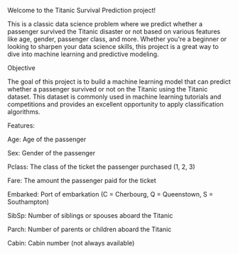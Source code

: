 Welcome to the Titanic Survival Prediction project!

This is a classic data science problem where we predict whether a passenger survived the Titanic disaster or not based on various features like age, gender, passenger class, and more. Whether you're a beginner or looking to sharpen your data science skills, this project is a great way to dive into machine learning and predictive modeling. 

 Objective

The goal of this project is to build a machine learning model that can predict whether a passenger survived or not on the Titanic using the Titanic dataset. This dataset is commonly used in machine learning tutorials and competitions and provides an excellent opportunity to apply classification algorithms.

Features:

Age: Age of the passenger

Sex: Gender of the passenger

Pclass: The class of the ticket the passenger purchased (1, 2, 3)

Fare: The amount the passenger paid for the ticket

Embarked: Port of embarkation (C = Cherbourg, Q = Queenstown, S = Southampton)

SibSp: Number of siblings or spouses aboard the Titanic

Parch: Number of parents or children aboard the Titanic

Cabin: Cabin number (not always available)

